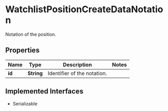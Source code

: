 

# WatchlistPositionCreateDataNotation

Notation of the position.

## Properties

Name | Type | Description | Notes
------------ | ------------- | ------------- | -------------
**id** | **String** | Identifier of the notation. | 


## Implemented Interfaces

* Serializable


